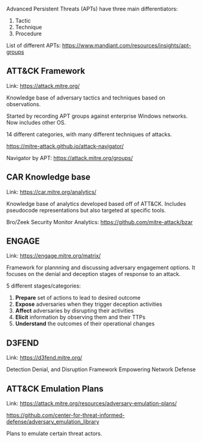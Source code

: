 Advanced Persistent Threats (APTs) have three main differentiators:
1. Tactic
2. Technique
3. Procedure

List of different APTs: https://www.mandiant.com/resources/insights/apt-groups

## ATT&CK Framework
Link: https://attack.mitre.org/

Knowledge base of adversary tactics and techniques based on observations.

Started by recording APT groups against enterprise Windows networks. Now includes other OS.

14 different categories, with many different techniques of attacks. 

https://mitre-attack.github.io/attack-navigator/

Navigator by APT: https://attack.mitre.org/groups/

## CAR Knowledge base
Link: https://car.mitre.org/analytics/

Knowledge base of analytics developed based off of ATT&CK. Includes pseudocode representations but also targeted at specific tools.

Bro/Zeek Security Monitor Analytics: https://github.com/mitre-attack/bzar

## ENGAGE
Link: https://engage.mitre.org/matrix/

Framework for plannning and discussing adversary engagement options. It focuses on the denial and deception stages of response to an attack.

5 different stages/categories:
1. **Prepare** set of actions to lead to desired outcome
2. **Expose** adversaries when they trigger deception activities
3. **Affect** adversaries by disrupting their activities
4. **Elicit** information by observing them and their TTPs
5. **Understand** the outcomes of their operational changes

## D3FEND
Link: https://d3fend.mitre.org/

Detection Denial, and Disruption Framework Empowering Network Defense

## ATT&CK Emulation Plans
Link:
https://attack.mitre.org/resources/adversary-emulation-plans/

https://github.com/center-for-threat-informed-defense/adversary_emulation_library

Plans to emulate certain threat actors.
